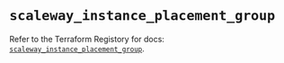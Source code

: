 # `scaleway_instance_placement_group`

Refer to the Terraform Registory for docs: [`scaleway_instance_placement_group`](https://registry.terraform.io/providers/scaleway/scaleway/2.28.0/docs/resources/instance_placement_group).
